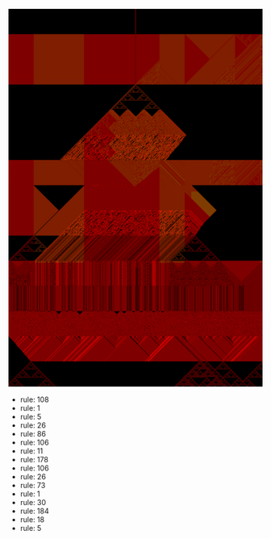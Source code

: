 ![photo](./output.png) 
 * rule: 108
* rule: 1
* rule: 5
* rule: 26
* rule: 86
* rule: 106
* rule: 11
* rule: 178
* rule: 106
* rule: 26
* rule: 73
* rule: 1
* rule: 30
* rule: 184
* rule: 18
* rule: 5
